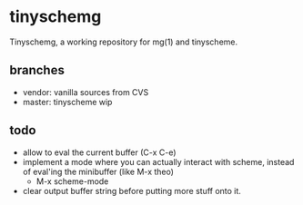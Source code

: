 tinyschemg
===========

Tinyschemg, a working repository for mg(1) and tinyscheme.

branches
--------

- vendor: vanilla sources from CVS
- master: tinyscheme wip

todo
----

- allow to eval the current buffer (C-x C-e)
- implement a mode where you can actually interact with scheme,
  instead of eval'ing the minibuffer (like M-x theo)
  - M-x scheme-mode
- clear output buffer string before putting more stuff onto it.
